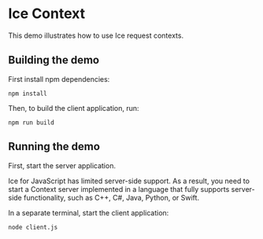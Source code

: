 # Ice Context

This demo illustrates how to use Ice request contexts.

## Building the demo

First install npm dependencies:

```shell
npm install
```

Then, to build the client application, run:

```shell
npm run build
```

## Running the demo

First, start the server application.

Ice for JavaScript has limited server-side support. As a result, you need to start a Context server implemented in a
language that fully supports server-side functionality, such as C++, C#, Java, Python, or Swift.

In a separate terminal, start the client application:

```shell
node client.js
```
